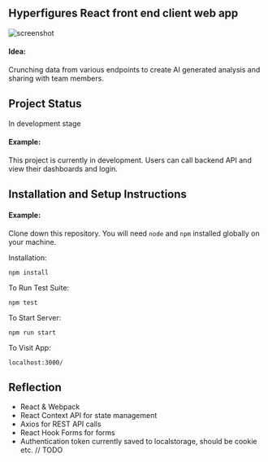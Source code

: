 ## Hyperfigures React front end client web app

![screenshot](screenshot-1.png)

#### Idea:

Crunching data from various endpoints to create AI generated analysis and sharing with team members.

## Project Status

In development stage

#### Example:

This project is currently in development. Users can call backend API and view their dashboards and login.

## Installation and Setup Instructions

#### Example:

Clone down this repository. You will need `node` and `npm` installed globally on your machine.

Installation:

`npm install`

To Run Test Suite:

`npm test`

To Start Server:

`npm run start`

To Visit App:

`localhost:3000/`

## Reflection

-   React & Webpack
-   React Context API for state management
-   Axios for REST API calls
-   React Hook Forms for forms
-   Authentication token currently saved to localstorage, should be cookie etc. // TODO
